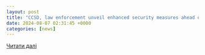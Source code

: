 ```yaml
---
layout: post
title: "CCSD, law enforcement unveil enhanced security measures ahead of new school year"
date: 2024-08-07 02:31:45 +0000
categories: [news]
---
```


[Читати далі](https://www.ktnv.com/news/ccsd-law-enforcement-unveil-enhanced-security-measures-ahead-of-new-school-year)
